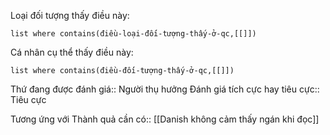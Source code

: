 
Loại đối tượng thấy điều này: 
```dataview 
list where contains(điều-loại-đối-tượng-thấy-ở-qc,[[]]) 
``` 
Cá nhân cụ thể thấy điều này: 
```dataview
list where contains(điều-đối-tượng-thấy-ở-qc,[[]]) 
```
Thứ đang được đánh giá:: Người thụ hưởng
Đánh giá tích cực hay tiêu cực:: Tiêu cực


Tương ứng với Thành quả cần có:: [[Danish không cảm thấy ngán khi đọc]]